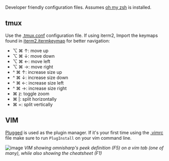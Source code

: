 Developer friendly configuration files. Assumes [oh my zsh](https://ohmyz.sh/) is installed.

## tmux

Use the [.tmux.conf](.tmux.conf) configuration file. If using iterm2, Import the keymaps found 
in [iterm2.itermkeymap](iterm2.itermkeymap) for better navigation:

* ⌥ ⌘ ↑: move up
* ⌥ ⌘ ↓: move down
* ⌥ ⌘ ←: move left
* ⌥ ⌘ →: move right
* ^ ⌘ ↑: increase size up
* ^ ⌘ ↓: increase size down
* ^ ⌘ ←: increase size left
* ^ ⌘ →: increase size right
* ⌘ z: toggle zoom
* ⌘ |: split horizontally
* ⌘ =: split vertically

## VIM

[Plugged](https://github.com/junegunn/vim-plug) is used as the plugin manager.
If it's your first time using the [.vimrc](.vimrc) file make sure to run `PlugInstall`
on your vim command line.

![image](https://user-images.githubusercontent.com/18598/223742567-c6459cd3-fc9f-4d73-85c9-e870ea5204aa.png)
*VIM showing omnisharp's peek definition (F5) on a vim tab (one of many), while also showing the cheatsheet (F1)*

